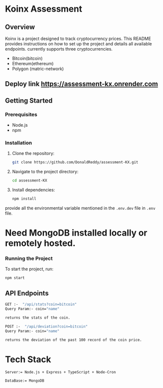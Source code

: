 # Koinx Assessment

## Overview

Koinx is a project designed to track cryptocurrency prices. This README provides instructions on how to set up the project and details all available endpoints.
currently supports three cryptocurrencies.

- Bitcoin(bitcoin)
- Ethereum(ethereum)
- Polygon (matric-network)

## Deploy link https://assessment-kx.onrender.com

## Getting Started

### Prerequisites

- Node.js
- npm

### Installation

1. Clone the repository:
   ```sh
   git clone https://github.com/DonaldReddy/assessment-KX.git
   ```
2. Navigate to the project directory:
   ```sh
   cd assessment-KX
   ```
3. Install dependencies:
   ```sh
   npm install
   ```

provide all the environmental variable mentioned in the `.env.dev` file in `.env` file.

# Need MongoDB installed locally or remotely hosted.

### Running the Project

To start the project, run:

```sh
npm start
```

## API Endpoints

```bash
GET :-  "/api/stats?coin=bitcoin"
Query Param:- coin="name"

returns the stats of the coin.
```

```bash
POST :-  "/api/deviation?coin=bitcoin"
Query Param:- coin="name"

returns the deviation of the past 100 record of the coin price.
```

# Tech Stack

```
Server:= Node.js + Express + TypeScript + Node-Cron
```

```
DataBase:= MongoDB
```

